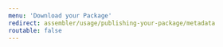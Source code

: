 ```yaml
---
menu: 'Download your Package'
redirect: assembler/usage/publishing-your-package/metadata
routable: false
---
```


